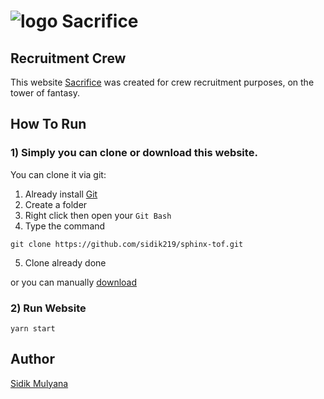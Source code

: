 # ![logo](https://raw.githubusercontent.com/sidik219/sidik219.github.io/main/images/logo.png) Sacrifice

## Recruitment Crew

This website [Sacrifice](https://sidik219.github.io/sphinx-tof) was created for crew recruitment purposes, on the tower of fantasy.

## How To Run

### 1) Simply you can clone or download this website.

You can clone it via git:

1. Already install [Git](https://git-scm.com/downloads)
2. Create a folder
3. Right click then open your `Git Bash`
4. Type the command
```
git clone https://github.com/sidik219/sphinx-tof.git
```
5. Clone already done

or you can manually [download](https://github.com/sidik219/sphinx-tof/archive/refs/heads/main.zip)

### 2) Run Website

```
yarn start
```

## Author

[Sidik Mulyana](https://github.com/sidik219) 